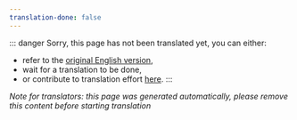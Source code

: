 ```yaml
---
translation-done: false
---
```

::: danger
Sorry, this page has not been translated yet, you can either:
- refer to the [original English version](<../../oh new folder here/README.md>),
- wait for a translation to be done,
- or contribute to translation effort [here](https://github.com/bsmg/wiki).
:::

_Note for translators: this page was generated automatically, please remove this content before starting translation_
